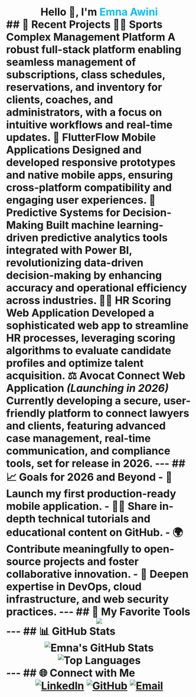 # <div align="center">Hello 👋, I'm <span style="color:#00bfff;">Emna Awini</span></div> ## 🎯 Recent Projects 🚴‍♀️ **Sports Complex Management Platform** A robust full-stack platform enabling seamless management of subscriptions, class schedules, reservations, and inventory for clients, coaches, and administrators, with a focus on intuitive workflows and real-time updates. 📱 **FlutterFlow Mobile Applications** Designed and developed responsive prototypes and native mobile apps, ensuring cross-platform compatibility and engaging user experiences. 🤖 **Predictive Systems for Decision-Making** Built machine learning-driven predictive analytics tools integrated with Power BI, revolutionizing data-driven decision-making by enhancing accuracy and operational efficiency across industries. 👩‍💼 **HR Scoring Web Application** Developed a sophisticated web app to streamline HR processes, leveraging scoring algorithms to evaluate candidate profiles and optimize talent acquisition. ⚖️ **Avocat Connect Web Application** *(Launching in 2026)* Currently developing a secure, user-friendly platform to connect lawyers and clients, featuring advanced case management, real-time communication, and compliance tools, set for release in 2026. --- ## 📈 Goals for 2026 and Beyond - 🚀 Launch my first production-ready mobile application. - 👩‍🏫 Share in-depth technical tutorials and educational content on GitHub. - 🌍 Contribute meaningfully to open-source projects and foster collaborative innovation. - 🔧 Deepen expertise in DevOps, cloud infrastructure, and web security practices. --- ## 🧰 My Favorite Tools <div align="center"> <img src="https://skillicons.dev/icons?i=html,css,js,php,symfony,flutter,figma,github,git,vscode,linux,postgres,mysql,powerbi,nodejs,nextjs,spring" /> </div> --- ## 📊 GitHub Stats <div align="center"> <img src="https://github-readme-stats.vercel.app/api?username=emna-awini&show_icons=true&theme=radical" alt="Emna's GitHub Stats" /> <img src="https://github-readme-stats.vercel.app/api/top-langs/?username=emna-awini&layout=compact&theme=radical" alt="Top Languages" /> </div> --- ## 🌐 Connect with Me <div align="center"> <a href="https://www.linkedin.com/in/emma-awini-49b9671ba/"><img src="https://img.shields.io/badge/LinkedIn-Emna%20Awini-blue?logo=linkedin" alt="LinkedIn" /></a> <a href="https://github.com/emna-awini"><img src="https://img.shields.io/badge/GitHub-emna--awini-black?logo=github" alt="GitHub" /></a> <a href="mailto:emna.awini@esprit.tn"><img src="https://img.shields.io/badge/Email-Contact-red?logo=gmail" alt="Email" /></a> </div>
